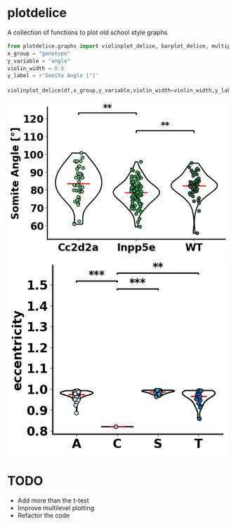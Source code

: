 # plotdelice
A collection of functions to plot old school style graphs

```python
from plotdelice.graphs import violinplot_delice, barplot_delice, multiplot_delice
x_group = "genotype"
y_variable = "angle"
violin_width = 0.8
y_label = r'Somite Angle [°]'

violinplot_delice(df,x_group,y_variable,violin_width=violin_width,y_label=y_label,palette="Greens_d",point_size=40,jitter=0.09,title="",title_size = 50)
```
![alt text](assets/image.png)
![alt text](assets/image1.png)
# TODO
- Add more than the t-test
- Improve multilevel plotting
- Refactor the code